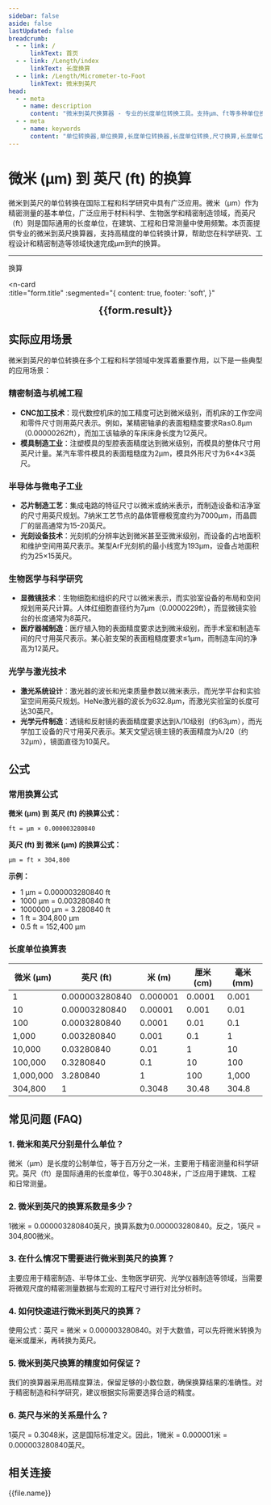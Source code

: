 ```yaml
---
sidebar: false
aside: false
lastUpdated: false
breadcrumb:
  - - link: /
      linkText: 首页
  - - link: /Length/index
      linkText: 长度换算
  - - link: /Length/Micrometer-to-Foot
      linkText: 微米到英尺
head:
  - - meta
    - name: description
      content: "微米到英尺换算器 - 专业的长度单位转换工具。支持μm、ft等多种单位换算，提供精确的微米和英尺换算公式及工程应用案例。"
  - - meta
    - name: keywords
      content: "单位转换器,单位换算,长度单位转换器,长度单位转换,尺寸换算,长度单位换算,长度单位换算表,微米,毫米,微米和厘米的换算,一微米,微米和米的换算,um单位,微米的单位,µm,毫米和微米的换算,micron是什么单位,分米单位,微米和米,一微米等于多少毫米,microns,um和mm换算,一毫米等于多少微米,weimi,micrometer,目数,微米的符号,μm和mm换算,微米和毫米的换算,毫米和微米,微米单位,miu,m是什么单位,um是什么单位,μm是什么单位,微米和毫米,μm,um,微米符号"
---
```

# 微米 (μm) 到 英尺 (ft) 的换算

微米到英尺的单位转换在国际工程和科学研究中具有广泛应用。微米（μm）作为精密测量的基本单位，广泛应用于材料科学、生物医学和精密制造领域，而英尺（ft）则是国际通用的长度单位，在建筑、工程和日常测量中使用频繁。本页面提供专业的微米到英尺换算器，支持高精度的单位转换计算，帮助您在科学研究、工程设计和精密制造等领域快速完成μm到ft的换算。

---
<script setup>
import { onMounted, reactive, inject, ref } from 'vue'
import { NButton, NForm, NFormItem, NInput, NInputNumber, NSelect, NCard, useMessage,NGrid ,NGi } from 'naive-ui'
import { defineClientComponent } from 'vitepress'
import { Length } from '../../files';
const seoKey = ['单位转换器','单位换算','长度单位转换器','长度单位转换','尺寸换算','长度单位换算','长度单位换算表','微米','毫米','毫米','微米','微米','纳米','米和微米的换算','微米和厘米的换算','一微米','微米和米的换算','um单位','微米的单位','µm','毫米和微米的换算','micron是什么单位','分米单位','微米和米','一微米等于多少毫米','microns','um和mm换算','一毫米等于多少微米','weimi','micrometer','目数','微米的符号','μm和mm换算','微米和毫米的换算','毫米和微米','微米单位','miu','m是什么单位','um是什么单位','μm是什么单位','微米和毫米','μm','um','微米符号']
const convert = inject('convert')

const form = reactive({
  number: null,
  result: '',
  title:'微米 (μm) 到英尺 (ft) 的换算',
})

const convertHandler = () => {
  if (form.number !== null && !isNaN(form.number)) {
    const convertedValue = parseFloat(form.number) * 0.00000328084
    form.result = `${form.number}μm = ${convertedValue.toFixed(8)}ft`
  } else {
    form.result = '请输入有效的数值。'
  }
}
</script>

<n-form size="large" :model="form">
  <n-form-item label="微米 (μm)">
    <n-input-number v-model:value="form.number" placeholder="输入微米" style="width: 100%" />
  </n-form-item>
  <n-form-item>
    <n-button type="info" @click="convertHandler" block>换算</n-button>
  </n-form-item>
</n-form>

<n-card  
  :title="form.title"
  :segmented="{
    content: true,
    footer: 'soft',
  }"
>
  <div  style="text-align:center;font-size:20px;">
    <strong>{{form.result}}</strong>
  </div>
    <template #footer>
    <div>
      <span v-for="item of seoKey">{{item}}，</span>
    </div>
  </template>
</n-card>

## 实际应用场景

微米到英尺的单位转换在多个工程和科学领域中发挥着重要作用，以下是一些典型的应用场景：

### 精密制造与机械工程
- **CNC加工技术**：现代数控机床的加工精度可达到微米级别，而机床的工作空间和零件尺寸则用英尺表示。例如，某精密轴承的表面粗糙度要求Ra≤0.8μm（0.00000262ft），而加工该轴承的车床床身长度为12英尺。
- **模具制造工业**：注塑模具的型腔表面精度达到微米级别，而模具的整体尺寸用英尺计量。某汽车零件模具的表面粗糙度为2μm，模具外形尺寸为6×4×3英尺。

### 半导体与微电子工业
- **芯片制造工艺**：集成电路的特征尺寸以微米或纳米表示，而制造设备和洁净室的尺寸用英尺规划。7纳米工艺节点的晶体管栅极宽度约为7000μm，而晶圆厂的层高通常为15-20英尺。
- **光刻设备技术**：光刻机的分辨率达到微米甚至亚微米级别，而设备的占地面积和维护空间用英尺表示。某型ArF光刻机的最小线宽为193μm，设备占地面积约为25×15英尺。

### 生物医学与科学研究
- **显微镜技术**：生物细胞和组织的尺寸以微米表示，而实验室设备的布局和空间规划用英尺计算。人体红细胞直径约为7μm（0.0000229ft），而显微镜实验台的长度通常为8英尺。
- **医疗器械制造**：医疗植入物的表面精度要求达到微米级别，而手术室和制造车间的尺寸用英尺表示。某心脏支架的表面粗糙度要求≤1μm，而制造车间的净高为12英尺。

### 光学与激光技术
- **激光系统设计**：激光器的波长和光束质量参数以微米表示，而光学平台和实验室空间用英尺规划。HeNe激光器的波长为632.8μm，而激光实验室的长度可达30英尺。
- **光学元件制造**：透镜和反射镜的表面精度要求达到λ/10级别（约63μm），而光学加工设备的尺寸用英尺表示。某天文望远镜主镜的表面精度为λ/20（约32μm），镜面直径为10英尺。

## 公式

### 常用换算公式

**微米 (μm) 到 英尺 (ft) 的换算公式：**

```
ft = μm × 0.000003280840
```

**英尺 (ft) 到 微米 (μm) 的换算公式：**

```
μm = ft × 304,800
```

**示例：**
- 1 μm = 0.000003280840 ft
- 1000 μm = 0.003280840 ft
- 1000000 μm = 3.280840 ft
- 1 ft = 304,800 μm
- 0.5 ft = 152,400 μm

### 长度单位换算表

| 微米 (μm) | 英尺 (ft) | 米 (m) | 厘米 (cm) | 毫米 (mm) |
|-----------|-----------|---------|-----------|----------|
| 1 | 0.000003280840 | 0.000001 | 0.0001 | 0.001 |
| 10 | 0.00003280840 | 0.00001 | 0.001 | 0.01 |
| 100 | 0.0003280840 | 0.0001 | 0.01 | 0.1 |
| 1,000 | 0.003280840 | 0.001 | 0.1 | 1 |
| 10,000 | 0.03280840 | 0.01 | 1 | 10 |
| 100,000 | 0.3280840 | 0.1 | 10 | 100 |
| 1,000,000 | 3.280840 | 1 | 100 | 1,000 |
| 304,800 | 1 | 0.3048 | 30.48 | 304.8 |

## 常见问题 (FAQ)

### 1. 微米和英尺分别是什么单位？
微米（μm）是长度的公制单位，等于百万分之一米，主要用于精密测量和科学研究。英尺（ft）是国际通用的长度单位，等于0.3048米，广泛应用于建筑、工程和日常测量。

### 2. 微米到英尺的换算系数是多少？
1微米 = 0.000003280840英尺，换算系数为0.000003280840。反之，1英尺 = 304,800微米。

### 3. 在什么情况下需要进行微米到英尺的换算？
主要应用于精密制造、半导体工业、生物医学研究、光学仪器制造等领域，当需要将微观尺度的精密测量数据与宏观的工程尺寸进行对比分析时。

### 4. 如何快速进行微米到英尺的换算？
使用公式：英尺 = 微米 × 0.000003280840。对于大数值，可以先将微米转换为毫米或厘米，再转换为英尺。

### 5. 微米到英尺换算的精度如何保证？
我们的换算器采用高精度算法，保留足够的小数位数，确保换算结果的准确性。对于精密制造和科学研究，建议根据实际需要选择合适的精度。

### 6. 英尺与米的关系是什么？
1英尺 = 0.3048米，这是国际标准定义。因此，1微米 = 0.000001米 = 0.000003280840英尺。

## 相关连接
<n-grid x-gap="12" :cols="2">
  <n-gi v-for="(file, index) in Length" :key="index">
    <n-button
      text
      tag="a"
      :href="file.path"
      type="info"
    >
      {{file.name}}
    </n-button>
  </n-gi>
</n-grid>